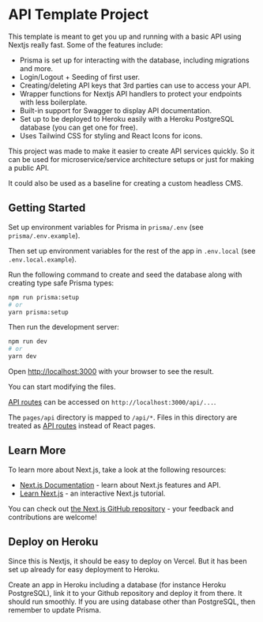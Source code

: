 # API Template Project

This template is meant to get you up and running with a basic API using Nextjs really fast.
Some of the features include:

- Prisma is set up for interacting with the database, including migrations and more.
- Login/Logout + Seeding of first user.
- Creating/deleting API keys that 3rd parties can use to access your API.
- Wrapper functions for Nextjs API handlers to protect your endpoints with less boilerplate.
- Built-in support for Swagger to display API documentation.
- Set up to be deployed to Heroku easily with a Heroku PostgreSQL database (you can get one for free).
- Uses Tailwind CSS for styling and React Icons for icons.

This project was made to make it easier to create API services quickly.
So it can be used for microservice/service architecture setups or just for making a public API.

It could also be used as a baseline for creating a custom headless CMS.

## Getting Started

Set up environment variables for Prisma in `prisma/.env` (see `prisma/.env.example`).

Then set up environment variables for the rest of the app in `.env.local` (see `.env.local.example`).

Run the following command to create and seed the database along with creating type safe Prisma types:

```bash
npm run prisma:setup
# or
yarn prisma:setup
```

Then run the development server:

```bash
npm run dev
# or
yarn dev
```

Open [http://localhost:3000](http://localhost:3000) with your browser to see the result.

You can start modifying the files.

[API routes](https://nextjs.org/docs/api-routes/introduction) can be accessed on `http://localhost:3000/api/...`.

The `pages/api` directory is mapped to `/api/*`. Files in this directory are treated as [API routes](https://nextjs.org/docs/api-routes/introduction) instead of React pages.

## Learn More

To learn more about Next.js, take a look at the following resources:

- [Next.js Documentation](https://nextjs.org/docs) - learn about Next.js features and API.
- [Learn Next.js](https://nextjs.org/learn) - an interactive Next.js tutorial.

You can check out [the Next.js GitHub repository](https://github.com/vercel/next.js/) - your feedback and contributions are welcome!

## Deploy on Heroku

Since this is Nextjs, it should be easy to deploy on Vercel.
But it has been set up already for easy deployment to Heroku.

Create an app in Heroku including a database (for instance Heroku PostgreSQL), link it to your Github repository and deploy it from there. It should run smoothly.
If you are using database other than PostgreSQL, then remember to update Prisma.
